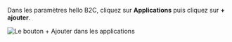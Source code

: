 Dans les paramètres hello B2C, cliquez sur **Applications** puis cliquez sur **+ ajouter**.

![Le bouton + Ajouter dans les applications](./media/active-directory-b2c-portal-add-application/b2c-applications-add.png)